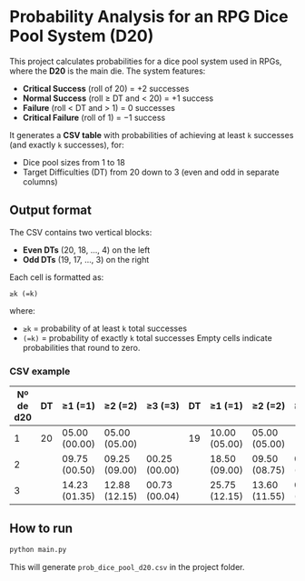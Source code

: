 # Probability Analysis for an RPG Dice Pool System (D20)

This project calculates probabilities for a dice pool system used in RPGs, where the **D20** is the main die.
The system features:

- **Critical Success** (roll of 20) = +2 successes
- **Normal Success** (roll ≥ DT and < 20) = +1 success
- **Failure** (roll < DT and > 1) = 0 successes
- **Critical Failure** (roll of 1) = −1 success

It generates a **CSV table** with probabilities of achieving at least `k` successes (and exactly `k` successes), for:

- Dice pool sizes from 1 to 18
- Target Difficulties (DT) from 20 down to 3 (even and odd in separate columns)

## Output format

The CSV contains two vertical blocks:

- **Even DTs** (20, 18, …, 4) on the left
- **Odd DTs** (19, 17, …, 3) on the right

Each cell is formatted as:

```
≥k (=k)
```

where:

- `≥k` = probability of at least `k` total successes
- `(=k)` = probability of exactly `k` total successes
  Empty cells indicate probabilities that round to zero.

### CSV example

| Nº de d20 | DT  | ≥1 (=1)       | ≥2 (=2)       | ≥3 (=3)       | DT  | ≥1 (=1)       | ≥2 (=2)       | ≥3 (=3)       |
| --------- | --- | ------------- | ------------- | ------------- | --- | ------------- | ------------- | ------------- |
| 1         | 20  | 05.00 (00.00) | 05.00 (05.00) |               | 19  | 10.00 (05.00) | 05.00 (05.00) |               |
| 2         |     | 09.75 (00.50) | 09.25 (09.00) | 00.25 (00.00) |     | 18.50 (09.00) | 09.50 (08.75) | 00.75 (00.50) |
| 3         |     | 14.23 (01.35) | 12.88 (12.15) | 00.73 (00.04) |     | 25.75 (12.15) | 13.60 (11.55) | 02.50 (01.33) |

## How to run

```bash
python main.py
```

This will generate `prob_dice_pool_d20.csv` in the project folder.
